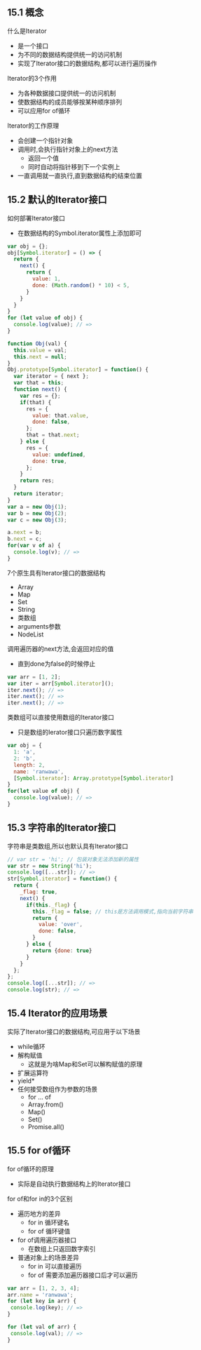 ## 15.1 概念
什么是Iterator
- 是一个接口
- 为不同的数据结构提供统一的访问机制
- 实现了Iterator接口的数据结构,都可以进行遍历操作

Iterator的3个作用
- 为各种数据接口提供统一的访问机制
- 使数据结构的成员能够按某种顺序排列
- 可以应用for of循环

Iterator的工作原理
- 会创建一个指针对象
- 调用时,会执行指针对象上的next方法
  - 返回一个值
  - 同时自动将指针移到下一个实例上
- 一直调用就一直执行,直到数据结构的结束位置

## 15.2 默认的Iterator接口
如何部署Iterator接口
- 在数据结构的Symbol.iterator属性上添加即可

```javascript
var obj = {};
obj[Symbol.iterator] = () => {
  return {
    next() {
      return {
        value: 1,
        done: (Math.random() * 10) < 5,
      }
    }
  }
}
for (let value of obj) {
  console.log(value); // =>
} 
```
```javascript
function Obj(val) {
  this.value = val;
  this.next = null;
}
Obj.prototype[Symbol.iterator] = function() {
  var iterator = { next };
  var that = this;
  function next() {
    var res = {};
    if(that) {
      res = {
        value: that.value,
        done: false,
      };
      that = that.next;
    } else {
      res = {
        value: undefined,
        done: true,
      };
    }
    return res;
  }
  return iterator;
}
var a = new Obj(1);
var b = new Obj(2);
var c = new Obj(3);

a.next = b;
b.next = c;
for(var v of a) {
  console.log(v); // =>
}
```

7个原生具有Iterator接口的数据结构
- Array
- Map
- Set
- String
- 类数组
- arguments参数
- NodeList

调用遍历器的next方法,会返回对应的值
- 直到done为false的时候停止
```javascript
var arr = [1, 2];
var iter = arr[Symbol.iterator]();
iter.next(); // =>
iter.next(); // =>
iter.next(); // =>
```
类数组可以直接使用数组的Iterator接口
- 只是数组的Ierator接口只遍历数字属性
```javascript
var obj = {
  1: 'a',
  2: 'b',
  length: 2,
  name: 'ranwawa',
  [Symbol.iterator]: Array.prototype[Symbol.iterator]
}
for(let value of obj) {
  console.log(value); // =>
}
```

## 15.3 字符串的Iterator接口
字符串是类数组,所以也默认具有Iterator接口
```javascript
// var str = 'hi'; // 包装对象无法添加新的属性
var str = new String('hi');
console.log([...str]); // =>
str[Symbol.iterator] = function() {
  return {
    _flag: true,
    next() {
      if(this._flag) {
        this._flag = false; // this是方法调用模式,指向当前字符串
        return {
          value: 'over',
          done: false,
        }
      } else {
        return {done: true}
      }
    }
  };
};
console.log([...str]); // =>
console.log(str); // =>
```

## 15.4 Iterator的应用场景
实际了Iterator接口的数据结构,可应用于以下场景
- while循环
- 解构赋值
  - 这就是为啥Map和Set可以解构赋值的原理
- 扩展运算符
- yield*
- 任何接受数组作为参数的场景
  - for ... of
  - Array.from()
  - Map()
  - Set()
  - Promise.all()
  
## 15.5 for of循环
for of循环的原理
- 实际是自动执行数据结构上的Iterator接口

for of和for in的3个区别
- 遍历地方的差异
  - for in 循环键名
  - for of 循环键值
- for of调用遍历器接口
  - 在数组上只返回数字索引
- 普通对象上的场景差异
  - for in 可以直接遍历
  - for of 需要添加遍历器接口后才可以遍历
  
 ```javascript
var arr = [1, 2, 3, 4]; 
arr.name = 'ranwawa';
for (let key in arr) {
  console.log(key); // =>
}

for (let val of arr) {
  console.log(val); // =>
}
 ``` 
  
